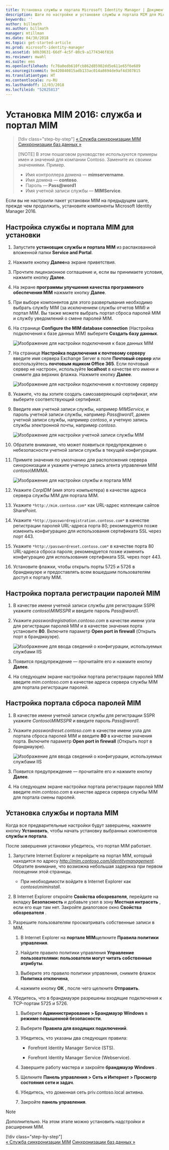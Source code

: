 ```yaml
---
title: Установка службы и портала Microsoft Identity Manager | Документация Майкрософт
description: Шаги по настройке и установке службы и портала MIM для Microsoft Identity Manager 2016
keywords: ''
author: billmath
ms.author: billmath
manager: mtillman
ms.date: 04/30/2018
ms.topic: get-started-article
ms.prod: microsoft-identity-manager
ms.assetid: b0b39631-66df-4c5f-80c9-a1774346f816
ms.reviewer: mwahl
ms.suite: ems
ms.openlocfilehash: fc70a0edb610fcb862d85902dd5e611e65f6e689
ms.sourcegitcommit: 9e420840815adb133ac014a8694de9af4d307815
ms.translationtype: HT
ms.contentlocale: ru-RU
ms.lasthandoff: 12/03/2018
ms.locfileid: "52825813"
---
```

# <a name="install-mim-2016-mim-service-and-portal"></a>Установка MIM 2016: служба и портал MIM

> [!div class="step-by-step"]
> [« Служба синхронизации MIM](install-mim-sync.md)
> [Синхронизации баз данных »](install-mim-sync-ad-service.md)
> 
> [!NOTE]
> В этом пошаговом руководстве используются примеры имен и значений для компании Contoso. Замените их своими значениями. Пример.
> - Имя контроллера домена — **mimservername**.
> - Имя домена — **contoso**.
> - Пароль — <strong>Pass@word1</strong>
> - Имя учетной записи службы — **MIMService**.

Если вы не настроили пакет установки MIM на предыдущем шаге, прежде чем продолжить, установите компоненты Microsoft Identity Manager 2016.


## <a name="configure-mim-service-and-portal-for-installation"></a>Настройка службы и портала MIM для установки

1. Запустите **установщик службы и портала MIM** из распакованной вложенной папки **Service and Portal**.

2. Нажмите кнопку **Далее**на экране приветствия.

3. Прочтите лицензионное соглашение и, если вы принимаете условия, нажмите кнопку **Далее**.

4. На экране **программы улучшения качества программного обеспечения MIM** нажмите кнопку **Далее**.

5. При выборе компонентов для этого развертывания необходимо выбрать службу MIM (за исключением службы отчетов MIM) и портал MIM. Вы также можете выбрать портал сброса паролей MIM и службу уведомлений о смене паролей MIM.

6. На странице **Configure the MIM database connection** (Настройка подключения к базе данных MIM) выберите **Создать базу данных**.

    ![Изображение для настройки подключения к базе данных MIM](media/install-mim-service-portal/MIM_Install10.png)

7. На странице **Настройка подключения к почтовому серверу** введите имя сервера Exchange Server в поле **Почтовый сервер** или воспользуйтесь **почтовым ящиком Office 365**. Если почтовый сервер не настроен, используйте **localhost** в качестве его имени и снимите два верхних флажка. Нажмите кнопку **Далее**.

    ![Изображение для настройки подключения к почтовому серверу](media/install-mim-service-portal/MIM_Install11.png)

8. Укажите, что вы хотите создать самозаверяющий сертификат, или выберите соответствующий сертификат.

9. Введите имя учетной записи службы, например *MIMService*, и пароль учетной записи службы, например <em>Pass@word1</em>, домен учетной записи службы, например *contoso*, и учетную запись службы электронной почты, например *contoso*.

    ![Изображение для настройки учетной записи службы MIM](media/install-mim-service-portal/MIM_Install12.png)

10. Обратите внимание, что может появиться предупреждение о небезопасности учетной записи службы в текущей конфигурации.

11. Примите значения по умолчанию для расположения сервера синхронизации и укажите учетную запись агента управления MIM *contoso\MIMMA*.

    ![Изображение для настройки службы и портала MIM](media/install-mim-service-portal/MIM_Install13.png)

12. Укажите *CorpIDM* (имя этого компьютера) в качестве адреса сервера службы MIM для портала MIM.

13. Укажите `*http://mim.contoso.com*` как URL-адрес коллекции сайтов SharePoint.

14. Укажите `*http://passwordregistration.contoso.com*` в качестве регистрации паролей URL-адреса порта 80; рекомендуется позже изменить конфигурацию для использования сертификата SSL через порт 443.

15. Укажите `*http://passwordreset.contoso.com*` в качестве порта 80 URL-адреса сброса пароля; рекомендуется позже изменить конфигурацию для использования сертификата SSL через порт 443.

16. Установите флажки, чтобы открыть порты 5725 и 5726 в брандмауэре и предоставлять всем вошедшим пользователям доступ к порталу MIM.

## <a name="configure-mim-password-registration-portal"></a>Настройка портала регистрации паролей MIM

1. В качестве имени учетной записи службы для регистрации SSPR укажите *contoso\MIMSSPR* и введите пароль <em>Pass@word1</em>.

2. Укажите *passwordregistration.contoso.com* в качестве имени узла для регистрации паролей MIM и в качестве значения порта установите **80**. Включите параметр **Open port in firewall** (Открыть порт в брандмауэре).

   ![Изображение для ввода сведений о конфигурации, используемых службами IIS](media/install-mim-service-portal/MIM_Install14.png)

3. Появится предупреждение — прочитайте его и нажмите кнопку **Далее**.

4. На следующем экране настройки портала регистрации паролей MIM введите *mim.contoso.com* в качестве адреса сервера службы MIM для портала регистрации паролей.

## <a name="configure-mim-password-reset-portal"></a>Настройка портала сброса паролей MIM

1. В качестве имени учетной записи службы для регистрации SSPR укажите *Contoso\MIMSSPR* и введите пароль <em>Pass@word1</em>.

2. Укажите *passwordreset.contoso.com* в качестве имени узла для портала сброса паролей MIM и введите **80** в качестве значения порта. Включите параметр **Open port in firewall** (Открыть порт в брандмауэре).

   ![Изображение для ввода сведений о конфигурации, используемых службами IIS](media/install-mim-service-portal/MIM_Install15.png)

3. Появится предупреждение — прочитайте его и нажмите кнопку **Далее**.

4. На следующем экране настройки портала регистрации паролей MIM введите *mim.contoso.com* в качестве адреса сервера службы MIM для портала смены паролей.

## <a name="install-mim-service-and-portal"></a>Установка службы и портала MIM

Когда все предварительные настройки будут завершены, нажмите кнопку **Установить**, чтобы начать установку выбранных компонентов **службы и портала**.

После завершения установки убедитесь, что портал MIM работает.

1. Запустите Internet Explorer и перейдите на портал MIM, который находится по адресу *http://mim.contoso.com/identitymanagement*. Обратите внимание, что возможна небольшая задержка при первом посещении этой страницы.

    - При необходимости войдите в Internet Explorer как *contoso\miminstall*.

2. В Internet Explorer откройте **Свойства обозревателя**, перейдите на вкладку **Безопасность** и добавьте узел в зону **Местная интрасеть** , если его еще там нет.  Закройте диалоговое окно **Свойства обозревателя** .

3. Разрешите пользователям просматривать собственные записи в MIM.

    1.  В Internet Explorer на **портале MIM**щелкните **Правила политики управления**.

    2.  Найдите правило политики управления **Управление пользователями: пользователи могут читать собственные атрибуты**.

    3.  Выберите это правило политики управления, снимите флажок **Политика отключена**,

    4.  нажмите кнопку **ОК** , после чего щелкните **Отправить**.

4.  Убедитесь, что в брандмауэре разрешены входящие подключения к TCP-портам 5725 и 5726.

    1.  Выберите **Администрирование > Брандмауэр Windows** в **режиме повышенной безопасности**.

    2.  Выберите **Правила для входящих подключений**.

    3.  Убедитесь, что указаны два следующих правила:

        -   Forefront Identity Manager Service (STS).

        -   Forefront Identity Manager Service (Webservice).

    4.  Завершите работу мастера и закройте **брандмауэр Windows** .

    5.  Щелкните **Панель управления > Сеть и Интернет > Просмотр состояния сети и задач**.

    6.  Убедитесь, что доменная сеть priv.contoso.local активна.

    7.  Закройте **панель управления**.

> [!NOTE]
> Дополнительно. На этом этапе можно установить надстройки и расширения MIM.
> 
> [!div class="step-by-step"]  
> [« Служба синхронизации MIM](install-mim-sync.md)
> [Синхронизации баз данных »](install-mim-sync-ad-service.md)
